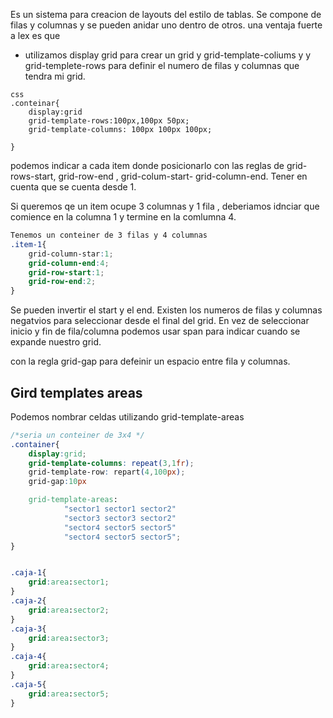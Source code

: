 
Es un sistema para creacion de layouts del estilo de tablas. Se compone de filas y columnas y se pueden anidar uno dentro de otros. una ventaja fuerte a lex es que  

* utilizamos display grid para crear un grid y grid-template-coliums y 
y grid-templete-rows para definir el numero de filas y columnas que tendra mi grid.

```
css
.conteinar{
    display:grid
    grid-template-rows:100px,100px 50px;
    grid-template-columns: 100px 100px 100px;

}
```

podemos indicar a cada item donde  posicionarlo con las reglas de grid-rows-start,
grid-row-end , grid-colum-start- grid-column-end.
Tener en cuenta que se cuenta desde 1.

Si queremos qe un item ocupe 3 columnas y 1 fila , deberiamos idnciar que comience en la columna 1 y termine en la comlumna 4.

```css
Tenemos un conteiner de 3 filas y 4 columnas
.item-1{
    grid-column-star:1;
    grid-column-end:4;
    grid-row-start:1;
    grid-row-end:2;
}
```

Se pueden invertir el start y el end.
Existen los numeros de filas y columnas negatvios para seleccionar desde el final del grid.
En vez de seleccionar inicio y fin de fila/columna podemos usar span para indicar cuando se expande nuestro grid.

con la regla grid-gap para defeinir un espacio entre fila y columnas.


## Gird templates areas
Podemos nombrar celdas utilizando grid-template-areas

```css
/*seria un conteiner de 3x4 */
.container{
    display:grid;
    grid-template-columns: repeat(3,1fr);
    grid-template-row: repart(4,100px);
    grid-gap:10px

    grid-template-areas:
            "sector1 sector1 sector2"
            "sector3 sector3 sector2"
            "sector4 sector5 sector5"
            "sector4 sector5 sector5";
}


.caja-1{
    grid:area:sector1;
}
.caja-2{
    grid:area:sector2;
}
.caja-3{
    grid:area:sector3;
}
.caja-4{
    grid:area:sector4;
}
.caja-5{
    grid:area:sector5;
}
